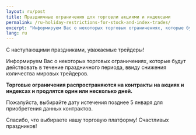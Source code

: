 ```yaml
---
layout: ru/post
title: Праздничные ограничения для торговли акциями и индексами
permalink: /ru-holiday-restrictions-for-stock-and-index-trades/
excerpt: "Информируем Вас о некоторых торговых ограничениях, которые будут действовать в течение праздничного периода, ввиду снижения количества мировых трейдеров..."
lang: ru 
---
```




С наступающими праздниками, уважаемые трейдеры!

Информируем Вас о некоторых торговых ограничениях, которые будут действовать в течение праздничного периода, ввиду снижения количества мировых трейдеров.

**Торговые ограничения распространяются на контракты на акциях и индексах и продлятся один или несколько дней.**

Пожалуйста, выбирайте дату истечения позднее 5 января для приобретения данных контрактов.

Спасибо, что выбираете нашу торговую платформу! Счастливых праздников!
